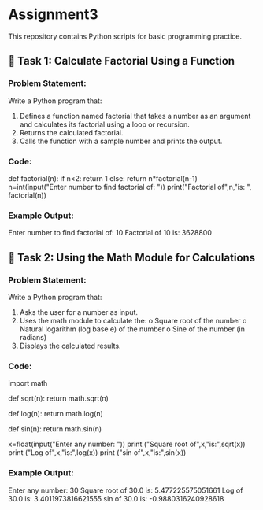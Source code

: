 # Assignment3
This repository contains Python scripts for basic programming practice.  

## 📌 Task 1: Calculate Factorial Using a Function 
### Problem Statement:  
Write a Python program that:  
1.   Defines a function named factorial that takes a number as an argument and calculates its factorial using a loop or recursion.
2.   Returns the calculated factorial.
3.   Calls the function with a sample number and prints the output.

### Code: 
def factorial(n):
    if n<2:
        return 1
    else:
        return n*factorial(n-1)
n=int(input("Enter number to find factorial of: "))
print("Factorial of",n,"is: ", factorial(n))

### Example Output:  
Enter number to find factorial of: 10
Factorial of 10 is:  3628800

## 📌 Task 2: Using the Math Module for Calculations
### Problem Statement:  
Write a Python program that:  
1.   Asks the user for a number as input.
2.   Uses the math module to calculate the:
o   Square root of the number
o   Natural logarithm (log base e) of the number
o   Sine of the number (in radians)
3.   Displays the calculated results.


### Code: 
import math

def sqrt(n):
    return math.sqrt(n)

def log(n):
    return math.log(n)

def sin(n):
    return math.sin(n)

x=float(input("Enter any number: "))
print ("Square root of",x,"is:",sqrt(x))
print ("Log of",x,"is:",log(x))
print ("sin of",x,"is:",sin(x))

### Example Output:  
Enter any number: 30
Square root of 30.0 is: 5.477225575051661
Log of 30.0 is: 3.4011973816621555
sin of 30.0 is: -0.9880316240928618
